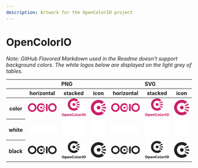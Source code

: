 ```yaml
---
description: Artwork for the OpenColorIO project
---
```


# OpenColorIO

*Note: GitHub Flavored Markdown used in the Readme doesn't support background colors. The white logos below are displayed on the light grey of tables.*

<table class="logos-table">
<thead>
		<tr>
			<th></th>
			<th colspan="3">PNG</th>
			<th colspan="3">SVG</th>
		</tr>
		<tr>
			<th></th>
			<th>horizontal</th>
			<th>stacked</th>
			<th>icon</th>
			<th>horizontal</th>
			<th>stacked</th>
			<th>icon</th>
		</tr>
	</thead>	
    <tbody>
        <tr>
            <th>color</th>
            <td><a href="horizontal/color/opencolorio-horizontal-color.png" download><img src="horizontal/color/opencolorio-horizontal-color.png" width="200"></a></td>
            <td><a href="stacked/color/opencolorio-stacked-color.png" download><img src="stacked/color/opencolorio-stacked-color.png" width="200"></a></td>
            <td><a href="icon/color/opencolorio-icon-color.png" download><img src="icon/color/opencolorio-icon-color.png" width="200"></a></td>
            <td><a href="horizontal/color/opencolorio-horizontal-color.svg" download><img src="horizontal/color/opencolorio-horizontal-color.svg" width="200"></a></td>
            <td><a href="stacked/color/opencolorio-stacked-color.svg" download><img src="stacked/color/opencolorio-stacked-color.svg" width="200"></a></td>
            <td><a href="icon/color/opencolorio-icon-color.svg" download><img src="icon/color/opencolorio-icon-color.svg" width="200"></a></td>
        </tr>
        <tr>
            <th>white</th>
            <td><a href="horizontal/white/opencolorio-horizontal-white.png" download><img src="horizontal/white/opencolorio-horizontal-white.png" width="200"></a></td>
            <td><a href="stacked/white/opencolorio-stacked-white.png" download><img src="stacked/white/opencolorio-stacked-white.png" width="200"></a></td>
            <td><a href="icon/white/opencolorio-icon-white.png" download><img src="icon/white/opencolorio-icon-white.png" width="200"></a></td>
            <td><a href="horizontal/white/opencolorio-horizontal-white.svg" download><img src="horizontal/white/opencolorio-horizontal-white.svg" width="200"></a></td>
            <td><a href="stacked/white/opencolorio-stacked-white.svg" download><img src="stacked/white/opencolorio-stacked-white.svg" width="200"></a></td>
            <td><a href="icon/white/opencolorio-icon-white.svg" download><img src="icon/white/opencolorio-icon-white.svg" width="200"></a></td>
        </tr>
        <tr>
            <th>black</th>
            <td><a href="horizontal/black/opencolorio-horizontal-black.png" download><img src="horizontal/black/opencolorio-horizontal-black.png" width="200"></a></td>
            <td><a href="stacked/black/opencolorio-stacked-black.png" download><img src="stacked/black/opencolorio-stacked-black.png" width="200"></a></td>
            <td><a href="icon/black/opencolorio-icon-black.png" download><img src="icon/black/opencolorio-icon-black.png" width="200"></a></td>
            <td><a href="horizontal/black/opencolorio-horizontal-black.svg" download><img src="horizontal/black/opencolorio-horizontal-black.svg" width="200"></a></td>
            <td><a href="stacked/black/opencolorio-stacked-black.svg" download><img src="stacked/black/opencolorio-stacked-black.svg" width="200"></a></td>
            <td><a href="icon/black/opencolorio-icon-black.svg" download><img src="icon/black/opencolorio-icon-black.svg" width="200"></a></td>
        </tr>
    </tbody>
</table>




